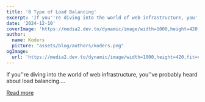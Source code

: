 ```yaml
---
title: '8 Type of Load Balancing'
excerpt: 'If you''re diving into the world of web infrastructure, you''ve probably heard about load balancing....'
date: '2024-12-10'
coverImage: 'https://media2.dev.to/dynamic/image/width=1000,height=420,fit=cover,gravity=auto,format=auto/https%3A%2F%2Fdev-to-uploads.s3.amazonaws.com%2Fuploads%2Farticles%2Fuiwye2d5gqzalg4aeqbi.png'
author:
  name: Koders
  picture: "assets/blog/authors/koders.png"
ogImage:
  url: 'https://media2.dev.to/dynamic/image/width=1000,height=420,fit=cover,gravity=auto,format=auto/https%3A%2F%2Fdev-to-uploads.s3.amazonaws.com%2Fuploads%2Farticles%2Fuiwye2d5gqzalg4aeqbi.png'
---
```


If you''re diving into the world of web infrastructure, you''ve probably heard about load balancing....

[Read more](https://dev.to/juniourrau/8-type-of-load-balancing-104j)
